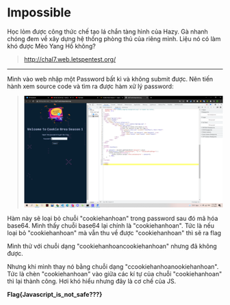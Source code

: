 # Impossible

Học lỏm được công thức chế tạo lá chắn tàng hình của Hazy. Gà nhanh chóng đem về xây dựng hệ thống phòng thủ của riêng mình. Liệu nó có làm khó được Mèo Yang Hồ không?

> http://chal7.web.letspentest.org/

---

Mình vào web nhập một Password bất kì và không submit được. Nên tiến hành xem source code và tìm ra được hàm xử lý password:

> ![](1.png)

Hàm này sẽ loại bỏ chuỗi "cookiehanhoan" trong password sau đó mã hóa base64. Mình thấy chuỗi base64 lại chính là "cookiehanhoan". Tức là nếu loại bỏ "cookiehanhoan" mà vẫn thu về được "cookiehanhoan" thì sẽ ra flag

Mình thử với chuỗi dạng "cookiehanhoancookiehanhoan" nhưng đã không được.

Nhưng khi mình thay nó bằng chuỗi dạng "ccookiehanhoanookiehanhoan". Tức là chèn "cookiehanhoan" vào giữa các kí tự của chuỗi "cookiehanhoan" thì lại thành công. Hơi khó hiểu nhưng đây là cơ chế của JS.

**Flag{Javascript_is_not_safe???}**
